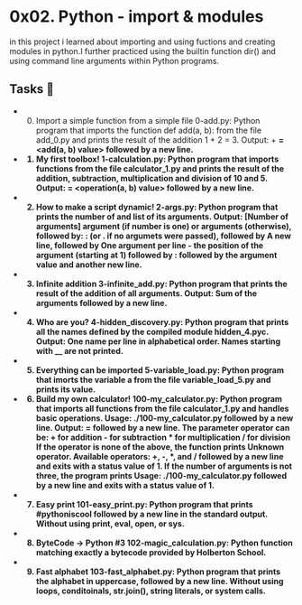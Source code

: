 # 0x02. Python - import & modules

in this project i learned about importing and using fuctions and creating modules in python.I further practiced using the builtin function dir() and using command line arguments within Python programs.

## Tasks 📃



*    0. Import a simple function from a simple file
        0-add.py: Python program that imports the function def add(a, b): from the file add_0.py and prints the result of the addition 1 + 2 = 3.
        Output: <a value> + <b value> = <add(a, b) value> followed by a new line.

*    1. My first toolbox!
        1-calculation.py: Python program that imports functions from the file calculator_1.py and prints the result of the addition, subtraction, multiplication and division of 10 and 5.
        Output: <a value> <operator> <b value> = <operation(a, b) value> followed by a new line.

*    2. How to make a script dynamic!
        2-args.py: Python program that prints the number of and list of its arguments.
        Output: [Number of arguments] argument (if number is one) or arguments (otherwise), followed by:
            : (or . if no argumets were passed), followed by
            A new line, followed by
            One argument per line - the position of the argument (starting at 1) followed by : followed by the argument value and another new line.

*    3. Infinite addition
        3-infinite_add.py: Python program that prints the result of the addition of all arguments.
        Output: Sum of the arguments followed by a new line.

*    4. Who are you?
        4-hidden_discovery.py: Python program that prints all the names defined by the compiled module hidden_4.pyc.
        Output: One name per line in alphabetical order.
        Names starting with __ are not printed.

*   5. Everything can be imported
        5-variable_load.py: Python program that imorts the variable a from the file variable_load_5.py and prints its value.

*    6. Build my own calculator!
        100-my_calculator.py: Python program that imports all functions from the file calculator_1.py and handles basic operations.
        Usage: ./100-my_calculator.py <a> <operator> <b> followed by a new line.
        Output: <a> <operator> <b> = <result> followed by a new line.
        The parameter operator can be:
            + for addition
            - for subtraction
            * for multiplication
            / for division
        If the operator is none of the above, the function prints Unknown operator. Available operators: +, -, *, and / followed by a new line and exits with a status value of 1.
        If the number of arguments is not three, the program prints Usage: ./100-my_calculator.py <a> <operator> <b> followed by a new line and exits with a status value of 1.

*    7. Easy print
        101-easy_print.py: Python program that prints #pythoniscool followed by a new line in the standard output.
        Without using print, eval, open, or sys.

*    8. ByteCode -> Python #3
        102-magic_calculation.py: Python function matching exactly a bytecode provided by Holberton School.

*    9. Fast alphabet
        103-fast_alphabet.py: Python program that prints the alphabet in uppercase, followed by a new line.
        Without using loops, conditoinals, str.join(), string literals, or system calls.

